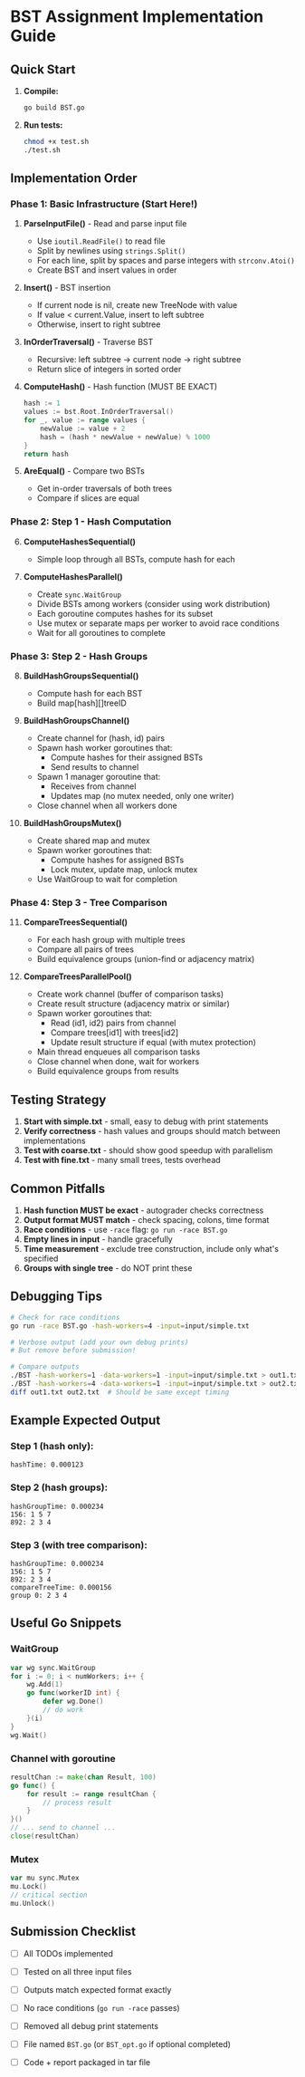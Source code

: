 # BST Assignment Implementation Guide

## Quick Start

1. **Compile:**
   ```bash
   go build BST.go
   ```

2. **Run tests:**
   ```bash
   chmod +x test.sh
   ./test.sh
   ```

## Implementation Order

### Phase 1: Basic Infrastructure (Start Here!)
1. **ParseInputFile()** - Read and parse input file
   - Use `ioutil.ReadFile()` to read file
   - Split by newlines using `strings.Split()`
   - For each line, split by spaces and parse integers with `strconv.Atoi()`
   - Create BST and insert values in order

2. **Insert()** - BST insertion
   - If current node is nil, create new TreeNode with value
   - If value < current.Value, insert to left subtree
   - Otherwise, insert to right subtree

3. **InOrderTraversal()** - Traverse BST
   - Recursive: left subtree → current node → right subtree
   - Return slice of integers in sorted order

4. **ComputeHash()** - Hash function (MUST BE EXACT)
   ```go
   hash := 1
   values := bst.Root.InOrderTraversal()
   for _, value := range values {
       newValue := value + 2
       hash = (hash * newValue + newValue) % 1000
   }
   return hash
   ```

5. **AreEqual()** - Compare two BSTs
   - Get in-order traversals of both trees
   - Compare if slices are equal

### Phase 2: Step 1 - Hash Computation
6. **ComputeHashesSequential()**
   - Simple loop through all BSTs, compute hash for each

7. **ComputeHashesParallel()**
   - Create `sync.WaitGroup`
   - Divide BSTs among workers (consider using work distribution)
   - Each goroutine computes hashes for its subset
   - Use mutex or separate maps per worker to avoid race conditions
   - Wait for all goroutines to complete

### Phase 3: Step 2 - Hash Groups
8. **BuildHashGroupsSequential()**
   - Compute hash for each BST
   - Build map[hash][]treeID

9. **BuildHashGroupsChannel()**
   - Create channel for (hash, id) pairs
   - Spawn hash worker goroutines that:
     - Compute hashes for their assigned BSTs
     - Send results to channel
   - Spawn 1 manager goroutine that:
     - Receives from channel
     - Updates map (no mutex needed, only one writer)
   - Close channel when all workers done

10. **BuildHashGroupsMutex()**
    - Create shared map and mutex
    - Spawn worker goroutines that:
      - Compute hashes for assigned BSTs
      - Lock mutex, update map, unlock mutex
    - Use WaitGroup to wait for completion

### Phase 4: Step 3 - Tree Comparison
11. **CompareTreesSequential()**
    - For each hash group with multiple trees
    - Compare all pairs of trees
    - Build equivalence groups (union-find or adjacency matrix)

12. **CompareTreesParallelPool()**
    - Create work channel (buffer of comparison tasks)
    - Create result structure (adjacency matrix or similar)
    - Spawn worker goroutines that:
      - Read (id1, id2) pairs from channel
      - Compare trees[id1] with trees[id2]
      - Update result structure if equal (with mutex protection)
    - Main thread enqueues all comparison tasks
    - Close channel when done, wait for workers
    - Build equivalence groups from results

## Testing Strategy

1. **Start with simple.txt** - small, easy to debug with print statements
2. **Verify correctness** - hash values and groups should match between implementations
3. **Test with coarse.txt** - should show good speedup with parallelism
4. **Test with fine.txt** - many small trees, tests overhead

## Common Pitfalls

1. **Hash function MUST be exact** - autograder checks correctness
2. **Output format MUST match** - check spacing, colons, time format
3. **Race conditions** - use `-race` flag: `go run -race BST.go`
4. **Empty lines in input** - handle gracefully
5. **Time measurement** - exclude tree construction, include only what's specified
6. **Groups with single tree** - do NOT print these

## Debugging Tips

```bash
# Check for race conditions
go run -race BST.go -hash-workers=4 -input=input/simple.txt

# Verbose output (add your own debug prints)
# But remove before submission!

# Compare outputs
./BST -hash-workers=1 -data-workers=1 -input=input/simple.txt > out1.txt
./BST -hash-workers=4 -data-workers=1 -input=input/simple.txt > out2.txt
diff out1.txt out2.txt  # Should be same except timing
```

## Example Expected Output

### Step 1 (hash only):
```
hashTime: 0.000123
```

### Step 2 (hash groups):
```
hashGroupTime: 0.000234
156: 1 5 7
892: 2 3 4
```

### Step 3 (with tree comparison):
```
hashGroupTime: 0.000234
156: 1 5 7
892: 2 3 4
compareTreeTime: 0.000156
group 0: 2 3 4
```

## Useful Go Snippets

### WaitGroup
```go
var wg sync.WaitGroup
for i := 0; i < numWorkers; i++ {
    wg.Add(1)
    go func(workerID int) {
        defer wg.Done()
        // do work
    }(i)
}
wg.Wait()
```

### Channel with goroutine
```go
resultChan := make(chan Result, 100)
go func() {
    for result := range resultChan {
        // process result
    }
}()
// ... send to channel ...
close(resultChan)
```

### Mutex
```go
var mu sync.Mutex
mu.Lock()
// critical section
mu.Unlock()
```

## Submission Checklist

- [ ] All TODOs implemented
- [ ] Tested on all three input files
- [ ] Outputs match expected format exactly
- [ ] No race conditions (`go run -race` passes)
- [ ] Removed all debug print statements
- [ ] File named `BST.go` (or `BST_opt.go` if optional completed)
- [ ] Code + report packaged in tar file

